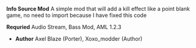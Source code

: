 **Info Source Mod**
A simple mod that will add a kill effect like a point blank game, no need to import because I have fixed this code

**Requried**
Audio Stream, Bass Mod, AML 1.2.3

* **Author** Axel Blaze (Porter), Xoxo_modder (Author)
